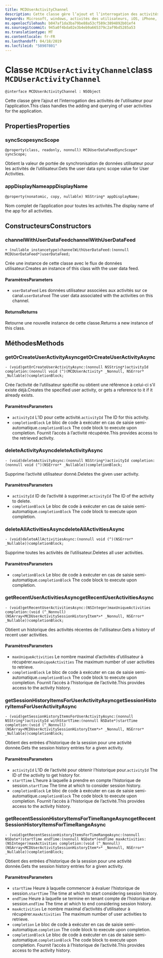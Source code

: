 ```yaml
---
title: MCDUserActivityChannel
description: Cette classe gère l’ajout et l’interrogation des activités de l’utilisateur pour l’application.
keywords: Microsoft, windows, activités des utilisateurs, iOS, iPhone, objectiveC, les appareils, Project Rome connectés
ms.openlocfilehash: b047af1da3ba79be88a53cf589c3894892b01ef4
ms.sourcegitcommit: 945a0f4bda02e3b4eb9a665379c2af9bd5285a53
ms.translationtype: MT
ms.contentlocale: fr-FR
ms.lasthandoff: 04/18/2019
ms.locfileid: "58907801"
---
```

# <a name="class-mcduseractivitychannel"></a><span data-ttu-id="23d0e-104">Classe `MCDUserActivityChannel`</span><span class="sxs-lookup"><span data-stu-id="23d0e-104">class `MCDUserActivityChannel`</span></span>

```
@interface MCDUserActivityChannel : NSObject
```

<span data-ttu-id="23d0e-105">Cette classe gère l’ajout et l’interrogation des activités de l’utilisateur pour l’application.</span><span class="sxs-lookup"><span data-stu-id="23d0e-105">This class handles the adding and querying of user activities for the application.</span></span>

## <a name="properties"></a><span data-ttu-id="23d0e-106">Properties</span><span class="sxs-lookup"><span data-stu-id="23d0e-106">Properties</span></span>

### <a name="syncscope"></a><span data-ttu-id="23d0e-107">syncScope</span><span class="sxs-lookup"><span data-stu-id="23d0e-107">syncScope</span></span>
`@property(class, readonly, nonnull) MCDUserDataFeedSyncScope* syncScope;`

<span data-ttu-id="23d0e-108">Obtient la valeur de portée de synchronisation de données utilisateur pour les activités de l’utilisateur.</span><span class="sxs-lookup"><span data-stu-id="23d0e-108">Gets the user data sync scope value for User Activities.</span></span>

### <a name="appdisplayname"></a><span data-ttu-id="23d0e-109">appDisplayName</span><span class="sxs-lookup"><span data-stu-id="23d0e-109">appDisplayName</span></span>
`@property(nonatomic, copy, nullable) NSString* appDisplayName;`

<span data-ttu-id="23d0e-110">Nom complet de l’application pour toutes les activités.</span><span class="sxs-lookup"><span data-stu-id="23d0e-110">The display name of the app for all activities.</span></span>

## <a name="constructors"></a><span data-ttu-id="23d0e-111">Constructeurs</span><span class="sxs-lookup"><span data-stu-id="23d0e-111">Constructors</span></span>

### <a name="channelwithuserdatafeed"></a><span data-ttu-id="23d0e-112">channelWithUserDataFeed</span><span class="sxs-lookup"><span data-stu-id="23d0e-112">channelWithUserDataFeed</span></span>
`+ (nullable instancetype)channelWithUserDataFeed:(nonnull MCDUserDataFeed*)userDataFeed;`

<span data-ttu-id="23d0e-113">Crée une instance de cette classe avec le flux de données utilisateur.</span><span class="sxs-lookup"><span data-stu-id="23d0e-113">Creates an instance of this class with the user data feed.</span></span>

#### <a name="parameters"></a><span data-ttu-id="23d0e-114">Paramètres</span><span class="sxs-lookup"><span data-stu-id="23d0e-114">Parameters</span></span>
* <span data-ttu-id="23d0e-115">`userDataFeed` Les données utilisateur associées aux activités sur ce canal.</span><span class="sxs-lookup"><span data-stu-id="23d0e-115">`userDataFeed` The user data associated with the activities on this channel.</span></span>

#### <a name="returns"></a><span data-ttu-id="23d0e-116">Returns</span><span class="sxs-lookup"><span data-stu-id="23d0e-116">Returns</span></span>
<span data-ttu-id="23d0e-117">Retourne une nouvelle instance de cette classe.</span><span class="sxs-lookup"><span data-stu-id="23d0e-117">Returns a new instance of this class.</span></span>

## <a name="methods"></a><span data-ttu-id="23d0e-118">Méthodes</span><span class="sxs-lookup"><span data-stu-id="23d0e-118">Methods</span></span>

### <a name="getorcreateuseractivityasync"></a><span data-ttu-id="23d0e-119">getOrCreateUserActivityAsync</span><span class="sxs-lookup"><span data-stu-id="23d0e-119">getOrCreateUserActivityAsync</span></span>
`- (void)getOrCreateUserActivityAsync:(nonnull NSString*)activityId
                          completion:(nonnull void (^)(MCDUserActivity* _Nonnull, NSError* _Nullable))completionBlock;`

<span data-ttu-id="23d0e-120">Crée l’activité de l’utilisateur spécifié ou obtient une référence à celui-ci s’il existe déjà.</span><span class="sxs-lookup"><span data-stu-id="23d0e-120">Creates the specified user activity, or gets a reference to it if it already exists.</span></span>

#### <a name="parameters"></a><span data-ttu-id="23d0e-121">Paramètres</span><span class="sxs-lookup"><span data-stu-id="23d0e-121">Parameters</span></span>
* <span data-ttu-id="23d0e-122">`activityId` L’ID pour cette activité.</span><span class="sxs-lookup"><span data-stu-id="23d0e-122">`activityId` The ID for this activity.</span></span>
* <span data-ttu-id="23d0e-123">`completionBlock` Le bloc de code à exécuter en cas de saisie semi-automatique.</span><span class="sxs-lookup"><span data-stu-id="23d0e-123">`completionBlock` The code block to execute upon completion.</span></span> <span data-ttu-id="23d0e-124">Fournit l’accès à l’activité récupérée.</span><span class="sxs-lookup"><span data-stu-id="23d0e-124">This provides access to the retrieved activity.</span></span>

### <a name="deleteactivityasync"></a><span data-ttu-id="23d0e-125">deleteActivityAsync</span><span class="sxs-lookup"><span data-stu-id="23d0e-125">deleteActivityAsync</span></span>
`- (void)deleteActivityAsync:(nonnull NSString*)activityId completion:(nonnull void (^)(NSError* _Nullable))completionBlock;`

<span data-ttu-id="23d0e-126">Supprime l’activité utilisateur donné.</span><span class="sxs-lookup"><span data-stu-id="23d0e-126">Deletes the given user activity.</span></span>

#### <a name="parameters"></a><span data-ttu-id="23d0e-127">Paramètres</span><span class="sxs-lookup"><span data-stu-id="23d0e-127">Parameters</span></span>
* <span data-ttu-id="23d0e-128">`activityId` ID de l’activité à supprimer.</span><span class="sxs-lookup"><span data-stu-id="23d0e-128">`activityId` The ID of the activity to delete.</span></span>
* <span data-ttu-id="23d0e-129">`completionBlock` Le bloc de code à exécuter en cas de saisie semi-automatique.</span><span class="sxs-lookup"><span data-stu-id="23d0e-129">`completionBlock` The code block to execute upon completion.</span></span>

### <a name="deleteallactivitiesasync"></a><span data-ttu-id="23d0e-130">deleteAllActivitiesAsync</span><span class="sxs-lookup"><span data-stu-id="23d0e-130">deleteAllActivitiesAsync</span></span>
`- (void)deleteAllActivitiesAsync:(nonnull void (^)(NSError* _Nullable))completionBlock;`

<span data-ttu-id="23d0e-131">Supprime toutes les activités de l’utilisateur.</span><span class="sxs-lookup"><span data-stu-id="23d0e-131">Deletes all user activities.</span></span>

#### <a name="parameters"></a><span data-ttu-id="23d0e-132">Paramètres</span><span class="sxs-lookup"><span data-stu-id="23d0e-132">Parameters</span></span>
* <span data-ttu-id="23d0e-133">`completionBlock` Le bloc de code à exécuter en cas de saisie semi-automatique.</span><span class="sxs-lookup"><span data-stu-id="23d0e-133">`completionBlock` The code block to execute upon completion.</span></span>

### <a name="getrecentuseractivitiesasync"></a><span data-ttu-id="23d0e-134">getRecentUserActivitiesAsync</span><span class="sxs-lookup"><span data-stu-id="23d0e-134">getRecentUserActivitiesAsync</span></span>
`- (void)getRecentUserActivitiesAsync:(NSInteger)maxUniqueActivities
                          completion:(void (^_Nonnull)(NSArray<MCDUserActivitySessionHistoryItem*>* _Nonnull, NSError* _Nullable))completionBlock;`

<span data-ttu-id="23d0e-135">Obtient un historique des activités récentes de l’utilisateur.</span><span class="sxs-lookup"><span data-stu-id="23d0e-135">Gets a history of recent user activities.</span></span> 

#### <a name="parameters"></a><span data-ttu-id="23d0e-136">Paramètres</span><span class="sxs-lookup"><span data-stu-id="23d0e-136">Parameters</span></span>
* <span data-ttu-id="23d0e-137">`maxUniqueActivities` Le nombre maximal d’activités d’utilisateur à récupérer.</span><span class="sxs-lookup"><span data-stu-id="23d0e-137">`maxUniqueActivities` The maximum number of user activities to retrieve.</span></span>
* <span data-ttu-id="23d0e-138">`completionBlock` Le bloc de code à exécuter en cas de saisie semi-automatique.</span><span class="sxs-lookup"><span data-stu-id="23d0e-138">`completionBlock` The code block to execute upon completion.</span></span> <span data-ttu-id="23d0e-139">Fournit l’accès à l’historique de l’activité.</span><span class="sxs-lookup"><span data-stu-id="23d0e-139">This provides access to the activity history.</span></span>

### <a name="getsessionhistoryitemsforuseractivityasync"></a><span data-ttu-id="23d0e-140">getSessionHistoryItemsForUserActivityAsync</span><span class="sxs-lookup"><span data-stu-id="23d0e-140">getSessionHistoryItemsForUserActivityAsync</span></span>
`- (void)getSessionHistoryItemsForUserActivityAsync:(nonnull NSString*)activityId
                                     withStartTime:(nonnull NSDate*)startTime
                                        completion:(void (^_Nonnull)(NSArray<MCDUserActivitySessionHistoryItem*>* _Nonnull, NSError* _Nullable))completionBlock;`

<span data-ttu-id="23d0e-141">Obtient des entrées d’historique de la session pour une activité donnée.</span><span class="sxs-lookup"><span data-stu-id="23d0e-141">Gets the session history entries for a given activity.</span></span>

#### <a name="parameters"></a><span data-ttu-id="23d0e-142">Paramètres</span><span class="sxs-lookup"><span data-stu-id="23d0e-142">Parameters</span></span>
* <span data-ttu-id="23d0e-143">`activityId` L’ID de l’activité pour obtenir l’historique pour.</span><span class="sxs-lookup"><span data-stu-id="23d0e-143">`activityId` The ID of the activity to get history for.</span></span>
* <span data-ttu-id="23d0e-144">`startTime` L’heure à laquelle à prendre en compte l’historique de session.</span><span class="sxs-lookup"><span data-stu-id="23d0e-144">`startTime` The time at which to consider session history.</span></span>
* <span data-ttu-id="23d0e-145">`completionBlock` Le bloc de code à exécuter en cas de saisie semi-automatique.</span><span class="sxs-lookup"><span data-stu-id="23d0e-145">`completionBlock` The code block to execute upon completion.</span></span> <span data-ttu-id="23d0e-146">Fournit l’accès à l’historique de l’activité.</span><span class="sxs-lookup"><span data-stu-id="23d0e-146">This provides access to the activity history.</span></span>

### <a name="getrecentsessionhistoryitemsfortimerangeasync"></a><span data-ttu-id="23d0e-147">getRecentSessionHistoryItemsForTimeRangeAsync</span><span class="sxs-lookup"><span data-stu-id="23d0e-147">getRecentSessionHistoryItemsForTimeRangeAsync</span></span>
`- (void)getRecentSessionHistoryItemsForTimeRangeAsync:(nonnull NSDate*)startTime
                                 endTime:(nonnull NSDate*)endTime
                                 maxActivities:(NSInteger)maxActivities
                                 completion:(void (^_Nonnull)(NSArray<MCDUserActivitySessionHistoryItem*>* _Nonnull,
                                                       NSError* _Nullable))completionBlock;`

<span data-ttu-id="23d0e-148">Obtient des entrées d’historique de la session pour une activité donnée.</span><span class="sxs-lookup"><span data-stu-id="23d0e-148">Gets the session history entries for a given activity.</span></span>

#### <a name="parameters"></a><span data-ttu-id="23d0e-149">Paramètres</span><span class="sxs-lookup"><span data-stu-id="23d0e-149">Parameters</span></span>
* <span data-ttu-id="23d0e-150">`startTime` Heure à laquelle commencer à évaluer l’historique de session.</span><span class="sxs-lookup"><span data-stu-id="23d0e-150">`startTime` The time at which to start considering session history.</span></span>
* <span data-ttu-id="23d0e-151">`endTime` Heure à laquelle se termine en tenant compte de l’historique de session.</span><span class="sxs-lookup"><span data-stu-id="23d0e-151">`endTime` The time at which to end considering session history.</span></span>
* <span data-ttu-id="23d0e-152">`maxActivities` Le nombre maximal d’activités d’utilisateur à récupérer.</span><span class="sxs-lookup"><span data-stu-id="23d0e-152">`maxActivities` The maximum number of user activities to retrieve.</span></span>
* <span data-ttu-id="23d0e-153">`completion` Le bloc de code à exécuter en cas de saisie semi-automatique.</span><span class="sxs-lookup"><span data-stu-id="23d0e-153">`completion` The code block to execute upon completion.</span></span>
* <span data-ttu-id="23d0e-154">`completionBlock` Le bloc de code à exécuter en cas de saisie semi-automatique.</span><span class="sxs-lookup"><span data-stu-id="23d0e-154">`completionBlock` The code block to execute upon completion.</span></span> <span data-ttu-id="23d0e-155">Fournit l’accès à l’historique de l’activité.</span><span class="sxs-lookup"><span data-stu-id="23d0e-155">This provides access to the activity history.</span></span>